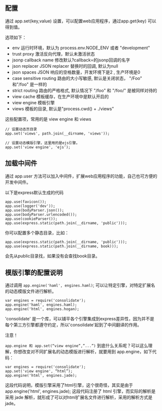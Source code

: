 ## 配置

通过 app.set(key,value) 设置，可以配置web应用程序，通过app.get(key) 可以得到值。

选项如下：

- env 运行时环境，默认为 process.env.NODE_ENV 或者 "development"
- trust proxy 激活反向代理，默认未激活状态
- jsonp callback name 修改默认?callback=的jsonp回调的名字
- json replacer JSON replacer 替换时的回调, 默认为null
- json spaces JSON 响应的空格数量，开发环境下是2 , 生产环境是0
- case sensitive routing 路由的大小写敏感, 默认是关闭状态， "/Foo" 和"/foo" 是一样的
- strict routing 路由的严格格式, 默认情况下 "/foo" 和 "/foo/" 是被同样对待的
- view cache 模板缓存，在生产环境中是默认开启的
- view engine 模板引擎
- views 模板的目录, 默认是"process.cwd() + ./views"

这些配置项，常用的是 view engine 和 views  
```
// 设置动态页目录
app.set('views', path.join(__dirname, 'views'));

// 设置动态模版引擎，这里用的是ejs引擎。
app.set('view engine', 'ejs');
```

## 加载中间件

通过 app.user 方法可以加入中间件，扩展web应用程序的功能，自己也可方便的开发中间件。

以下是express默认生成的代码
```
app.use(favicon());
app.use(logger('dev'));
app.use(bodyParser.json());
app.use(bodyParser.urlencoded());
app.use(cookieParser());
app.use(express.static(path.join(__dirname, 'public')));
```
你可以配置多个静态目录，比如：
```
app.use(express.static(path.join(__dirname, 'public')));
app.use(express.static(path.join(__dirname, book)));
```
会先从public目录找，如果没有会查找book目录。

## 模版引擎的配置说明

通过调用 `app.engine('haml', engines.haml)`; 可以让特定引擎，对特定扩展名的动态模版文件进行解析。
```
var engines = require('consolidate');
app.engine('haml', engines.haml);
app.engine('html', engines.hogan);
```
'consolidate'  是一个库，可以铺平各个引擎集成到express差异性，因为并不是每个第三方引擎都遵守约定，所以'consolidate'起到了中间翻译的作用。

注意！

`app.engine 和 app.set(“view engine”,”...”)` 到底什么关系呢？可以这么理解，你想改变对不同扩展名的动态模版进行解析，就要用到 app.engine，如下代码：
```
var engines = require('consolidate');
app.set('view engine', “html”);
app.engine('html', engines.jade);
```
这段代码说明，模版引擎采用了html引擎，这个很奇怪，其实是由于 app.engine('html', engines.jade); 这段代码注册了 html 引擎，而实际的解析是采用 jade 解析，就形成了可以对html扩展名文件进行解析，采用的解析方式是 jade。